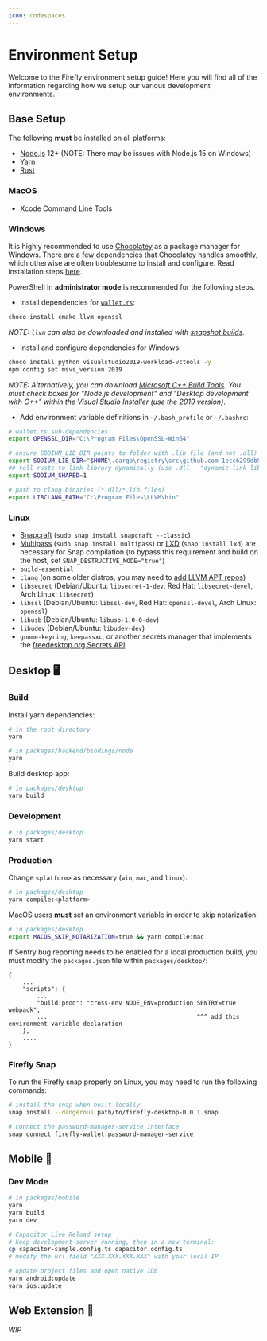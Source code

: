 ```yaml
---
icon: codespaces
---
```


# Environment Setup
Welcome to the Firefly environment setup guide! Here you will find all of the information regarding how we setup our various development environments.

## Base Setup
The following __must__ be installed on all platforms:

- [Node.js](https://nodejs.org/en/) 12+ (NOTE: There may be issues with Node.js 15 on Windows)
- [Yarn](https://classic.yarnpkg.com/en/docs/install)
- [Rust](https://www.rust-lang.org/tools/install)

### MacOS
- Xcode Command Line Tools

### Windows
It is highly recommended to use [Chocolatey](https://chocolatey.org/) as a package manager for Windows.
There are a few dependencies that Chocolatey handles smoothly, which otherwise are often troublesome
to install and configure. Read installation steps [here](https://chocolatey.org/install).

PowerShell in __administrator mode__ is recommended for the following steps.

- Install dependencies for [`wallet.rs`](https://github.com/iotaledger/wallet.rs):
```bash
choco install cmake llvm openssl
```

_NOTE: `llvm` can also be downloaded and installed with [snapshot builds](https://llvm.org/builds/)._

- Install and configure dependencies for Windows:
```bash
choco install python visualstudio2019-workload-vctools -y
npm config set msvs_version 2019
```

_NOTE: Alternatively, you can download [Microsoft C++ Build Tools](https://visualstudio.microsoft.com/visual-cpp-build-tools/).
You must check boxes for "Node.js development" and "Desktop development with C++" within the Visual Studio Installer
(use the 2019 version)_.

- Add environment variable definitions in `~/.bash_profile` or `~/.bashrc`:
```bash
# wallet.rs sub-dependencies
export OPENSSL_DIR="C:\Program Files\OpenSSL-Win64"

# ensure SODIUM_LIB_DIR points to folder with .lib file (and not .dll)
export SODIUM_LIB_DIR="$HOME\.cargo\registry\src\github.com-1ecc6299db9ec823\libsodium-sys-0.2.7\msvc\x64\Release\v142"
## tell rustc to link library dynamically (use .dll - "dynamic-link library")
export SODIUM_SHARED=1

# path to clang binaries (*.dll/*.lib files)
export LIBCLANG_PATH="C:\Program Files\LLVM\bin"
```

### Linux
- [Snapcraft](https://snapcraft.io/) (`sudo snap install snapcraft --classic`)
- [Multipass](https://multipass.run/) (`sudo snap install multipass`) or [LXD](https://linuxcontainers.org/lxd/introduction/) (`snap install lxd`) are necessary for Snap compilation (to bypass this requirement and build on the host, set `SNAP_DESTRUCTIVE_MODE="true"`)
- `build-essential`
- `clang` (on some older distros, you may need to [add LLVM APT repos](https://apt.llvm.org/))
- `libsecret` (Debian/Ubuntu: `libsecret-1-dev`, Red Hat: `libsecret-devel`, Arch Linux: `libsecret`)
- `libssl` (Debian/Ubuntu: `libssl-dev`, Red Hat: `openssl-devel`, Arch Linux: `openssl`)
- `libusb` (Debian/Ubuntu: `libusb-1.0-0-dev`)
- `libudev` (Debian/Ubuntu: `libudev-dev`)
- `gnome-keyring`, `keepassxc`, or another secrets manager that implements the [freedesktop.org Secrets API](https://www.freedesktop.org/wiki/Specifications/secret-storage-spec/)

## Desktop 🖥️ 
### Build
Install yarn dependencies:
```bash
# in the root directory
yarn

# in packages/backend/bindings/node
yarn
```

Build desktop app:
```bash
# in packages/desktop
yarn build
```

### Development
```bash
# in packages/desktop
yarn start
```

### Production 
Change `<platform>` as necessary (`win`, `mac`, and `linux`):
```bash
# in packages/desktop
yarn compile:<platform>
```

MacOS users __must__ set an environment variable in order to skip notarization:
```bash
# in packages/desktop
export MACOS_SKIP_NOTARIZATION=true && yarn compile:mac
```

If Sentry bug reporting needs to be enabled for a local production build, you must modify the `packages.json` file within `packages/desktop/`:
```
{
    ...
    "scripts": {
        ...
        "build:prod": "cross-env NODE_ENV=production SENTRY=true webpack",
        ...                                          ^^^ add this environment variable declaration
    },
    ....
}
```

### Firefly Snap
To run the Firefly snap properly on Linux, you may need to run the following commands:
```bash
# install the snap when built locally
snap install --dangerous path/to/firefly-desktop-0.0.1.snap

# connect the password-manager-service interface
snap connect firefly-wallet:password-manager-service
```

## Mobile 📱 
### Dev Mode

```bash
# in packages/mobile
yarn
yarn build
yarn dev

# Capacitor Live Reload setup
# keep development server running, then in a new terminal:
cp capacitor-sample.config.ts capacitor.config.ts 
# modify the url field "XXX.XXX.XXX.XXX" with your local IP

# update project files and open native IDE
yarn android:update
yarn ios:update
```

## Web Extension 🔌
_WIP_
